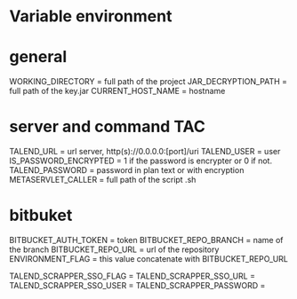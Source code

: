 
# Variable environment
# general
WORKING_DIRECTORY = full path of the project
JAR_DECRYPTION_PATH = full path of the key.jar
CURRENT_HOST_NAME = hostname
# server and command TAC
TALEND_URL = url server, http(s)://0.0.0.0:[port]/uri 
TALEND_USER = user
IS_PASSWORD_ENCRYPTED = 1 if the password is encrypter or 0 if not.
TALEND_PASSWORD = password in plan text or with encryption
METASERVLET_CALLER = full path of the script .sh
# bitbuket
BITBUCKET_AUTH_TOKEN = token
BITBUCKET_REPO_BRANCH = name of the branch
BITBUCKET_REPO_URL = url of the repository
ENVIRONMENT_FLAG = this value concatenate with BITBUCKET_REPO_URL

TALEND_SCRAPPER_SSO_FLAG =
TALEND_SCRAPPER_SSO_URL =
TALEND_SCRAPPER_SSO_USER =
TALEND_SCRAPPER_PASSWORD =
